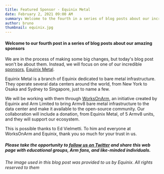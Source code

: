 ```yaml
---
title: Featured Sponsor - Equinix Metal
date: February 2, 2021 09:00 AM
summary: Welcome to the fourth in a series of blog posts about our incredible sponsors
author: bruno
thumbnail: equinix.jpg
---
```


#### Welcome to our fourth post in a series of blog posts about our amazing sponsors

We are in the process of making some big changes, but today's blog post won't be about them. Instead, we will focus on one of our incredible [sponsors](https://arm-64.com/sponsors), [Equinix Metal](https://metal.equinix.com).

Equinix Metal is a branch of Equinix dedicated to bare metal infrastructure. They operate several data centers around the world, from New York to Osaka and Sydney to Singapore, just to name a few.

We will be working with them through [WorksOnArm](https://www.worksonarm.com/), an initiative created by Equinix and Arm Limited to bring Armv8 bare metal infrastructure to the data center and make it available to the open-source community. Our collaboration will include a donation, from Equinix Metal, of 5 Armv8 units, and they will support our ecosystem.

This is possible thanks to Ed Vielmetti. To him and everyone at WorksOnArm and Equinix, thank you so much for your trust in us.

##### Please take the opportunity to [follow us on Twitter](https://twitter.com/fosshostorg) and share this web page with educational groups, Arm fans, and like-minded individuals.

###### _The image used in this blog post was provided to us by Equinix. All rights reserved to them_
